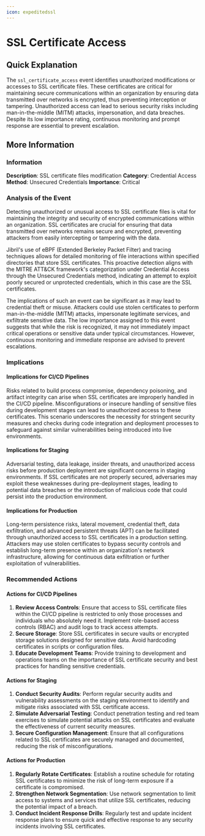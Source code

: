 ```yaml
---
icon: expeditedssl
---
```


# SSL Certificate Access

## Quick Explanation

The `ssl_certificate_access` event identifies unauthorized modifications or accesses to SSL certificate files. These certificates are critical for maintaining secure communications within an organization by ensuring data transmitted over networks is encrypted, thus preventing interception or tampering. Unauthorized access can lead to serious security risks including man-in-the-middle (MITM) attacks, impersonation, and data breaches. Despite its low importance rating, continuous monitoring and prompt response are essential to prevent escalation.

## More Information

### Information

**Description**: SSL certificate files modification **Category**: Credential Access **Method**: Unsecured Credentials **Importance**: Critical

### Analysis of the Event

Detecting unauthorized or unusual access to SSL certificate files is vital for maintaining the integrity and security of encrypted communications within an organization. SSL certificates are crucial for ensuring that data transmitted over networks remains secure and encrypted, preventing attackers from easily intercepting or tampering with the data.

Jibril's use of eBPF (Extended Berkeley Packet Filter) and tracing techniques allows for detailed monitoring of file interactions within specified directories that store SSL certificates. This proactive detection aligns with the MITRE ATT\&CK framework's categorization under Credential Access through the Unsecured Credentials method, indicating an attempt to exploit poorly secured or unprotected credentials, which in this case are the SSL certificates.

The implications of such an event can be significant as it may lead to credential theft or misuse. Attackers could use stolen certificates to perform man-in-the-middle (MITM) attacks, impersonate legitimate services, and exfiltrate sensitive data. The low importance assigned to this event suggests that while the risk is recognized, it may not immediately impact critical operations or sensitive data under typical circumstances. However, continuous monitoring and immediate response are advised to prevent escalations.

### Implications

#### Implications for CI/CD Pipelines

Risks related to build process compromise, dependency poisoning, and artifact integrity can arise when SSL certificates are improperly handled in the CI/CD pipeline. Misconfigurations or insecure handling of sensitive files during development stages can lead to unauthorized access to these certificates. This scenario underscores the necessity for stringent security measures and checks during code integration and deployment processes to safeguard against similar vulnerabilities being introduced into live environments.

#### Implications for Staging

Adversarial testing, data leakage, insider threats, and unauthorized access risks before production deployment are significant concerns in staging environments. If SSL certificates are not properly secured, adversaries may exploit these weaknesses during pre-deployment stages, leading to potential data breaches or the introduction of malicious code that could persist into the production environment.

#### Implications for Production

Long-term persistence risks, lateral movement, credential theft, data exfiltration, and advanced persistent threats (APT) can be facilitated through unauthorized access to SSL certificates in a production setting. Attackers may use stolen certificates to bypass security controls and establish long-term presence within an organization's network infrastructure, allowing for continuous data exfiltration or further exploitation of vulnerabilities.

### Recommended Actions

#### Actions for CI/CD Pipelines

1. **Review Access Controls**: Ensure that access to SSL certificate files within the CI/CD pipeline is restricted to only those processes and individuals who absolutely need it. Implement role-based access controls (RBAC) and audit logs to track access attempts.
2. **Secure Storage**: Store SSL certificates in secure vaults or encrypted storage solutions designed for sensitive data. Avoid hardcoding certificates in scripts or configuration files.
3. **Educate Development Teams**: Provide training to development and operations teams on the importance of SSL certificate security and best practices for handling sensitive credentials.

#### Actions for Staging

1. **Conduct Security Audits**: Perform regular security audits and vulnerability assessments on the staging environment to identify and mitigate risks associated with SSL certificate access.
2. **Simulate Adversarial Testing**: Conduct penetration testing and red team exercises to simulate potential attacks on SSL certificates and evaluate the effectiveness of current security measures.
3. **Secure Configuration Management**: Ensure that all configurations related to SSL certificates are securely managed and documented, reducing the risk of misconfigurations.

#### Actions for Production

1. **Regularly Rotate Certificates**: Establish a routine schedule for rotating SSL certificates to minimize the risk of long-term exposure if a certificate is compromised.
2. **Strengthen Network Segmentation**: Use network segmentation to limit access to systems and services that utilize SSL certificates, reducing the potential impact of a breach.
3. **Conduct Incident Response Drills**: Regularly test and update incident response plans to ensure quick and effective response to any security incidents involving SSL certificates.
